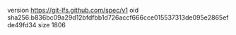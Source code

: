 version https://git-lfs.github.com/spec/v1
oid sha256:b836bc09a29d12bfdfbb1d726accf666cce015537313de095e2865efde49fd34
size 1806
